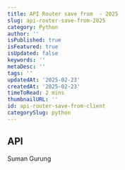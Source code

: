 ```yaml
---
title: API Router save from  - 2025
slug: api-router-save-from-2025
category: Python
author: ''
isPublished: true
isFeatured: true
isUpdated: false
keywords: ''
metaDesc: ''
tags: ''
updatedAt: '2025-02-23'
createdAt: '2025-02-23'
timeToRead: 2 mins
thumbnailURL: ''
id: api-router-save-from-client
categorySlug: python
---
```

<h2 id="api">API&nbsp;</h2><p>Suman Gurung</p>
